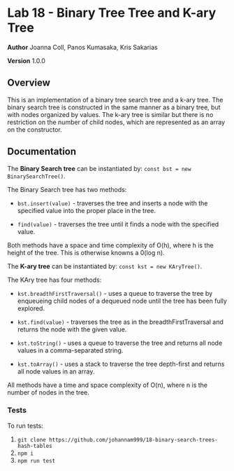 # Lab 18 - Binary Tree Tree and K-ary Tree

**Author** Joanna Coll, Panos Kumasaka, Kris Sakarias

**Version** 1.0.0

## Overview
This is an implementation of a binary tree search tree and a k-ary tree. The binary search tree is constructed in the same manner as a binary tree, but with nodes organized by values. The k-ary tree is similar but there is no restriction on the number of child nodes, which are represented as an array on the constructor. 

## Documentation
The **Binary Search tree** can be instantiated by: `const bst = new BinarySearchTree()`. 


The Binary Search tree has two methods:

- `bst.insert(value)` - traverses the tree and inserts a node with the specified value into the proper place in the tree.

- `find(value)` - traverses the tree until it finds a node with the specified value.

Both methods have a space and time complexity of O(h), where h is the height of the tree. This is otherwise knowns a 0(log n).


The **K-ary tree** can be instantiated by: `const kst = new KAryTree()`.


The KAry tree has four methods:

- `kst.breadthFirstTraversal()` - uses a queue to traverse the tree by enqueueing child nodes of a dequeued node until the tree has been fully explored.

- `kst.find(value)` - traverses the tree as in the breadthFirstTraversal and returns the node with the given value.

- `kst.toString()` - uses a queue to traverse the tree and returns all node values in a comma-separated string.

- `kst.toArray()` - uses a stack to traverse the tree depth-first and returns all node values in an array.

All methods have a time and space complexity of O(n), where n is the number of nodes in the tree.

### Tests
To run tests:

1. ```git clone https://github.com/johannam999/18-binary-search-trees-hash-tables```
2. ```npm i```
3. ```npm run test```
